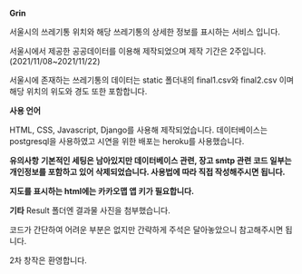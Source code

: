 **Grin**

서울시의 쓰레기통 위치와 해당 쓰레기통의 상세한 정보를 표시하는 서비스 입니다.

서울시에서 제공한 공공데이터를 이용해 제작되었으며 제작 기간은 2주입니다. (2021/11/08~2021/11/22)

서울시에 존재하는 쓰레기통의 데이터는 static 폴더내의 final1.csv와 final2.csv 이며 해당 위치의 위도와 경도 또한 포함합니다.

**사용 언어**

HTML, CSS, Javascript, Django를 사용해 제작되었습니다.
데이터베이스는 postgresql을 사용하였고 시연을 위한 배포는 heroku를 사용했습니다.

**유의사항**
**기본적인 세팅은 남아있지만 데이터베이스 관련, 장고 smtp 관련 코드 일부는 개인정보를 포함하고 있어 삭제되었습니다. 사용법에 따라 직접 작성해주시면 됩니다.**

**지도를 표시하는 html에는 카카오맵 앱 키가 필요합니다.** 

**기타**
Result 폴더엔 결과물 사진을 첨부했습니다.

코드가 간단하여 어려운 부분은 없지만 간략하게 주석은 달아놓았으니 참고해주시면 됩니다.

2차 창작은 환영합니다.
